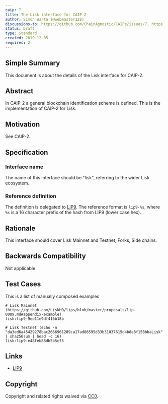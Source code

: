 ```yaml
---
caip: 7
title: The Lisk interface for CAIP-2
author: Simon Warta (@webmaster128)
discussions-to: https://github.com/ChainAgnostic/CAIPs/issues/7, https://github.com/ChainAgnostic/CAIPs/pull/1
status: Draft
type: Standard
created: 2019-12-05
requires: 2
---
```


## Simple Summary

This document is about the details of the Lisk interface for CAIP-2.

## Abstract

In CAIP-2 a general blockchain identification scheme is defined. This is the
implementation of CAIP-2 for Lisk.

## Motivation

See CAIP-2.

## Specification

### Interface name

The name of this interface should be "lisk", referring to the wider Lisk ecosystem.

### Reference definition

The definition is delegated to [LIP9](https://github.com/LiskHQ/lips/blob/master/proposals/lip-0009.md). The reference format is `lip9-%s`, where `%s` is a 16 character prefix of the hash from LIP9 (lower case hex).

## Rationale

This interface should cover Lisk Mainnet and Testnet, Forks, Side chains.

## Backwards Compatibility

Not applicable

## Test Cases

This is a list of manually composed examples

```
# Lisk Mainnet (https://github.com/LiskHQ/lips/blob/master/proposals/lip-0009.md#appendix-example)
lisk:lip9-9ee11e9df416b18b

# Lisk Testnet (echo -n "da3ed6a45429278bac2666961289ca17ad86595d33b31037615d4b8e8f158bbaLisk" | sha256sum | head -c 16)
lisk:lip9-e48feb88db5b5cf5
```

## Links

- [LIP9](https://github.com/LiskHQ/lips/blob/master/proposals/lip-0009.md)

## Copyright

Copyright and related rights waived via [CC0](https://creativecommons.org/publicdomain/zero/1.0/).
